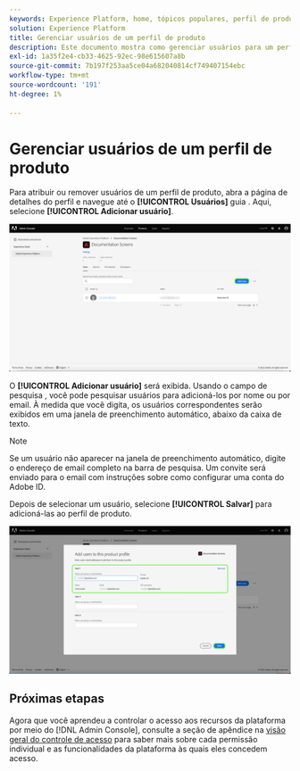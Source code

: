```yaml
---
keywords: Experience Platform, home, tópicos populares, perfil de produto
solution: Experience Platform
title: Gerenciar usuários de um perfil de produto
description: Este documento mostra como gerenciar usuários para um perfil de produto na interface do usuário do Adobe Experience Platform.
exl-id: 1a35f2e4-cb33-4625-92ec-98e615607a8b
source-git-commit: 7b197f253aa5ce04a682040814cf749407154ebc
workflow-type: tm+mt
source-wordcount: '191'
ht-degree: 1%

---
```


# Gerenciar usuários de um perfil de produto

Para atribuir ou remover usuários de um perfil de produto, abra a página de detalhes do perfil e navegue até o **[!UICONTROL Usuários]** guia . Aqui, selecione **[!UICONTROL Adicionar usuário]**.

![usuário suplementar](../images/add-user.png)

O **[!UICONTROL Adicionar usuário]** será exibida. Usando o campo de pesquisa , você pode pesquisar usuários para adicioná-los por nome ou por email. À medida que você digita, os usuários correspondentes serão exibidos em uma janela de preenchimento automático, abaixo da caixa de texto.

>[!NOTE]
>
>Se um usuário não aparecer na janela de preenchimento automático, digite o endereço de email completo na barra de pesquisa. Um convite será enviado para o email com instruções sobre como configurar uma conta do Adobe ID.

Depois de selecionar um usuário, selecione **[!UICONTROL Salvar]** para adicioná-las ao perfil de produto.

![save-user](../images/save-user.png)

## Próximas etapas

Agora que você aprendeu a controlar o acesso aos recursos da plataforma por meio do [!DNL Admin Console], consulte a seção de apêndice na [visão geral do controle de acesso](../home.md) para saber mais sobre cada permissão individual e as funcionalidades da plataforma às quais eles concedem acesso.
